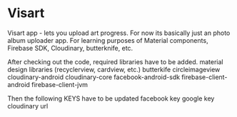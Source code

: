 # Visart
Visart app - lets you upload art progress. For now its basically just an photo album uploader app. For learning purposes of Material components, Firebase SDK, Cloudinary, butterknife, etc.

After checking out the code, required libraries have to be added.
material design libraries (recyclerview, cardview, etc.)
butterkife
circleimageview
cloudinary-android
cloudinary-core
facebook-android-sdk
firebase-client-android
firebase-client-jvm

Then the following KEYS have to be updated
facebook key
google key
cloudinary url
